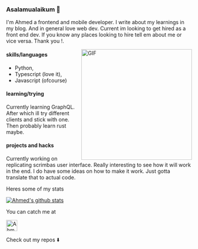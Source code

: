 ### Asalamualaikum 👋 
I'm Ahmed a frontend and mobile developer. I write about my learnings in my blog. And in general love web dev.
Current im looking to get hired as a front end dev. If you know any places looking to hire tell em about me or vice versa.
Thank you !.

<img align="right" alt="GIF" height="300px" src="https://media.giphy.com/media/xT9IgzoKnwFNmISR8I/giphy.gif" />

#### skills/languages
* Python, 
* Typescript (love it), 
* Javascript (ofcourse)


#### learning/trying
Currently learning GraphQL. After which ill try different clients and stick with one. Then probably learn rust maybe.



#### projects and hacks
Currently working on replicating scrimbas user interface. Really interesting to see how it will work in the end. I do have some ideas on how to make it work. Just gotta translate that to actual code.



Heres some of my stats 

[![Ahmed's github stats](https://github-readme-stats.vercel.app/api?username=AhmedKhattak)](https://github.com/AhmedKhattak/github-readme-stats)

You can catch me at

 <a href="https://dev.to/ahmedrafiullahk">
 <img src="https://d2fltix0v2e0sb.cloudfront.net/dev-badge.svg" alt="Ahmed Rafiullah's DEV Profile" height="30" width="30">
 </a>     


Check out my repos ⬇️  



